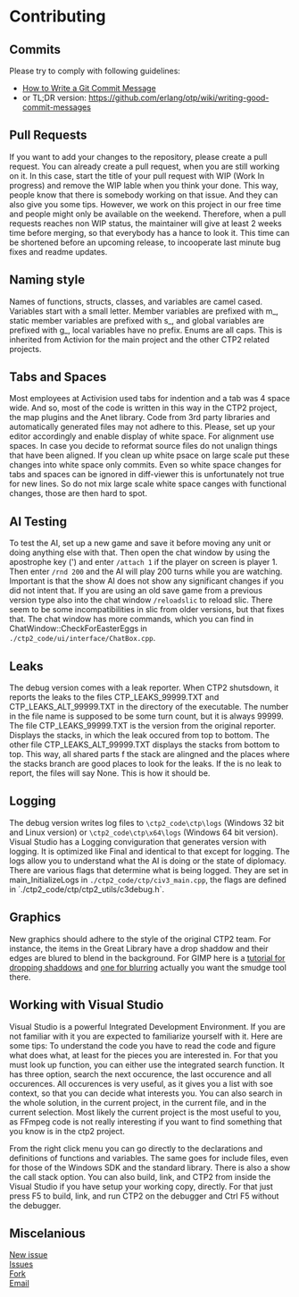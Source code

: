 # Contributing

## Commits

Please try to comply with following guidelines:
- [How to Write a Git Commit Message](https://chris.beams.io/posts/git-commit/)
- or TL;DR version: https://github.com/erlang/otp/wiki/writing-good-commit-messages

## Pull Requests

If you want to add your changes to the repository, please create a pull request. You can already create a pull request, when you are still working on it. In this case, start the title of your pull request with WIP (Work In progress) and remove the WIP lable when you think your done. This way, people know that there is somebody working on that issue. And they can also give you some tips. However, we work on this project in our free time and people might only be available on the weekend. Therefore, when a pull requests reaches non WIP status, the maintainer will give at least 2 weeks time before merging, so that everybody has a hance to look it. This time can be shortened before an upcoming release, to incooperate last minute bug fixes and readme updates.

## Naming style

Names of functions, structs, classes, and variables are camel cased. Variables start with a small letter. Member variables are prefixed with m\_, static member variables are prefixed with s\_, and global variables are prefixed with g\_, local variables have no prefix. Enums are all caps. This is inherited from Activion for the main project and the other CTP2 related projects.

## Tabs and Spaces

Most employees at Activision used tabs for indention and a tab was 4 space wide. And so, most of the code is written in this way in the CTP2 project, the map plugins and the Anet library. Code from 3rd party libraries and automatically generated files may not adhere to this. Please, set up your editor accordingly and enable display of white space. For alignment use spaces. In case you decide to reformat source files do not unalign things that have been aligned. If you clean up white psace on large scale put these changes into white space only commits. Even so white space changes for tabs and spaces can be ignored in diff-viewer this is unfortunately not true for new lines. So do not mix large scale white space canges with functional changes, those are then hard to spot.

## AI Testing

To test the AI, set up a new game and save it before moving any unit or doing anything else with that. Then open the chat window by using the apostrophe key (') and enter `/attach 1` if the player on screen is player 1. Then enter `/rnd 200` and the AI will play 200 turns while you are watching. Important is that the show AI does not show any significant changes if you did not intent that. If you are using an old save game from a previous version type also into the chat window `/reloadslic` to reload slic. There seem to be some incompatibilities in slic from older versions, but that fixes that. The chat window has more commands, which you can find in ChatWindow::CheckForEasterEggs in `./ctp2_code/ui/interface/ChatBox.cpp`.

## Leaks

The debug version comes with a leak reporter. When CTP2 shutsdown, it reports the leaks to the files CTP_LEAKS_99999.TXT and CTP_LEAKS_ALT_99999.TXT in the directory of the executable. The number in the file name is supposed to be some turn count, but it is always 99999. The file CTP_LEAKS_99999.TXT is the version from the original reporter. Displays the stacks, in which the leak occured from top to bottom. The other file CTP_LEAKS_ALT_99999.TXT displays the stacks from bottom to top. This way, all shared parts f the stack are alingned and the places where the stacks branch are good places to look for the leaks. If the is no leak to report, the files will say None. This is how it should be.

## Logging

The debug version writes log files to `\ctp2_code\ctp\logs` (Windows 32 bit and Linux version) or `\ctp2_code\ctp\x64\logs` (Windows 64 bit version). Visual Studio has a Logging conviguration that generates version with logging. It is optimized like Final and identical to that except for logging. The logs allow you to understand what the AI is doing or the state of diplomacy. There are various flags that determine what is being logged. They are set in main_InitializeLogs in `./ctp2_code/ctp/civ3_main.cpp`, the flags are defined in ´./ctp2_code/ctp/ctp2_utils/c3debug.h`.

## Graphics

New graphics should adhere to the style of the original CTP2 team. For instance, the items in the Great Library have a drop shaddow and their edges are blured to blend in the background. For GIMP here is a [tutorial for dropping shaddows](https://thegimptutorials.com/how-to-add-drop-shadow/) and [one for blurring](https://thegimptutorials.com/how-to-blur-background/) actually you want the smudge tool there.

## Working with Visual Studio

Visual Studio is a powerful Integrated Development Environment. If you are not familiar with it you are expected to familiarize yourself with it. Here are some tips: To understand the code you have to read the code and figure what does what, at least for the pieces you are interested in. For that you must look up function, you can either use the integrated search function. It has three option, search the next occurence, the last occurence and all occurences. All occurences is very useful, as it gives you a list with soe context, so that you can decide what interests you. You can also search in the whole solution, in the current project, in the current file, and in the current selection. Most likely the current project is the most useful to you, as FFmpeg code is not really interesting if you want to find something that you know is in the ctp2 project.

From the right click menu you can go directly to the declarations and definitions of functions and variables. The same goes for include files, even for those of the Windows SDK and the standard library. There is also a show the call stack option. You can also build, link, and CTP2 from inside the Visual Studio if you have setup your working copy, directly. For that just press F5 to build, link, and run CTP2 on the debugger and Ctrl F5 without the debugger.

## Miscelanious

[New issue](https://github.com/civctp2/civctp2/issues/new)<br>
[Issues](https://github.com/civctp2/civctp2/issues)<br>
[Fork](https://github.com/civctp2/civctp2/fork)<br>
[Email](mailto:civctp2@gmail.com)
